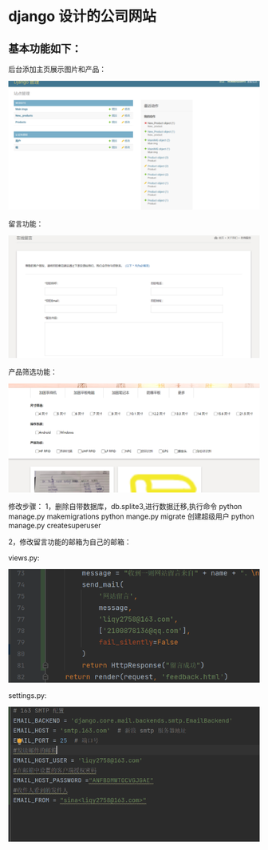 # django 设计的公司网站
## 基本功能如下：


后台添加主页展示图片和产品：

![img_1.png](img_1.png)

留言功能：

![img_2.png](img_2.png)

产品筛选功能：

![img_3.png](img_3.png)

修改步骤：
1，删除自带数据库，db.splite3,进行数据迁移,执行命令
  python manage.py makemigrations
  python mange.py migrate
  创建超级用户
  python manage.py createsuperuser

2，修改留言功能的邮箱为自己的邮箱：

views.py:

![img_4.png](img_4.png)

settings.py:

![img_5.png](img_5.png)